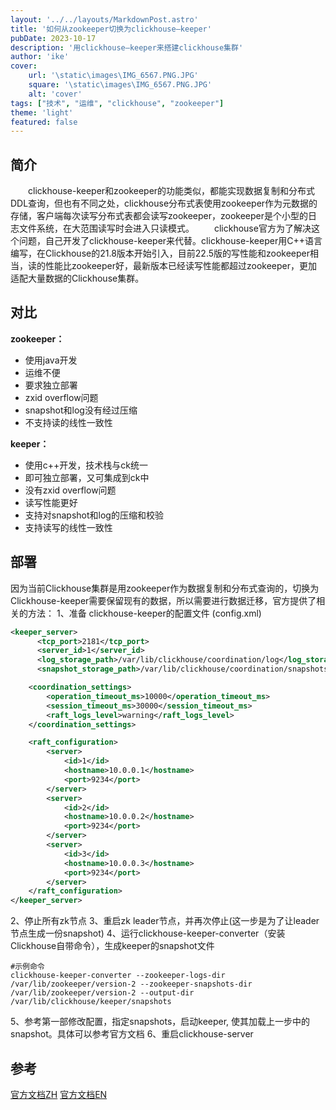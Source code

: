 ```yaml
---
layout: '../../layouts/MarkdownPost.astro'
title: '如何从zookeeper切换为clickhouse—keeper'
pubDate: 2023-10-17
description: '用clickhouse—keeper来搭建clickhouse集群'
author: 'ike'
cover:
    url: '\static\images\IMG_6567.PNG.JPG'
    square: '\static\images\IMG_6567.PNG.JPG'
    alt: 'cover'
tags: ["技术", "运维", "clickhouse", "zookeeper"]
theme: 'light'
featured: false
---
```


## 简介
&ensp;&ensp;&ensp;&ensp;clickhouse-keeper和zookeeper的功能类似，都能实现数据复制和分布式DDL查询，但也有不同之处，clickhouse分布式表使用zookeeper作为元数据的存储，客户端每次读写分布式表都会读写zookeeper，zookeeper是个小型的日志文件系统，在大范围读写时会进入只读模式。
&ensp;&ensp;&ensp;&ensp;clickhouse官方为了解决这个问题，自己开发了clickhouse-keeper来代替。clickhouse-keeper用C++语言编写，在Clickhouse的21.8版本开始引入，目前22.5版的写性能和zookeeper相当，读的性能比zookeeper好，最新版本已经读写性能都超过zookeeper，更加适配大量数据的Clickhouse集群。

## 对比
**zookeeper：**
* 使用java开发
* 运维不便
* 要求独立部署
* zxid overflow问题
* snapshot和log没有经过压缩
* 不支持读的线性一致性
  
**keeper：**
* 使用c++开发，技术栈与ck统一
* 即可独立部署，又可集成到ck中
* 没有zxid overflow问题
* 读写性能更好
* 支持对snapshot和log的压缩和校验
* 支持读写的线性一致性

## 部署
因为当前Clickhouse集群是用zookeeper作为数据复制和分布式查询的，切换为Clickhouse-keeper需要保留现有的数据，所以需要进行数据迁移，官方提供了相关的方法：
1、准备 clickhouse-keeper的配置文件 (config.xml)
```xml
<keeper_server>
      <tcp_port>2181</tcp_port>
      <server_id>1</server_id>
      <log_storage_path>/var/lib/clickhouse/coordination/log</log_storage_path>
      <snapshot_storage_path>/var/lib/clickhouse/coordination/snapshots</snapshot_storage_path>

    <coordination_settings>
        <operation_timeout_ms>10000</operation_timeout_ms>
        <session_timeout_ms>30000</session_timeout_ms>
        <raft_logs_level>warning</raft_logs_level>
    </coordination_settings>

    <raft_configuration>
        <server>
            <id>1</id>
            <hostname>10.0.0.1</hostname>
            <port>9234</port>
        </server>
        <server>
            <id>2</id>
            <hostname>10.0.0.2</hostname>
            <port>9234</port>
        </server>
        <server>
            <id>3</id>
            <hostname>10.0.0.3</hostname>
            <port>9234</port>
        </server>
    </raft_configuration>
</keeper_server>
```
2、停止所有zk节点
3、重启zk leader节点，并再次停止(这一步是为了让leader节点生成一份snapshot)
4、运行clickhouse-keeper-converter（安装Clickhouse自带命令），生成keeper的snapshot文件
```shell
#示例命令
clickhouse-keeper-converter --zookeeper-logs-dir /var/lib/zookeeper/version-2 --zookeeper-snapshots-dir /var/lib/zookeeper/version-2 --output-dir /var/lib/clickhouse/keeper/snapshots
```
5、参考第一部修改配置，指定snapshots，启动keeper, 使其加载上一步中的snapshot。具体可以参考官方文档
6、重启clickhouse-server

## 参考
[官方文档ZH](https://clickhouse.com/docs/zh/operations/clickhouse-keeper)
[官方文档EN](https://clickhouse.com/docs/en/guides/sre/keeper/clickhouse-keeper)